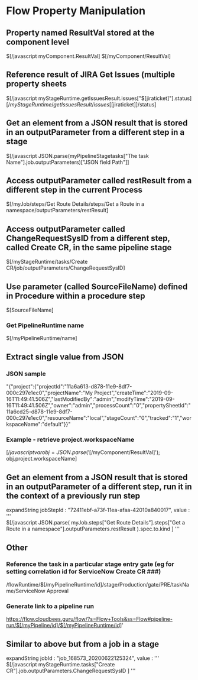 # Flow Property Manipulation #

## Property named ResultVal stored at the component level ##
$[/javascript myComponent.ResultVal]
$[/myComponent/ResultVal]

## Reference result of JIRA Get Issues (multiple property sheets ##
$[/javascript myStageRuntime.getIssuesResult.issues["$[jiraticket]"].status]
$[/myStageRuntime/getIssuesResult/issues[$[jiraticket]]/status]

## Get an element from a JSON result that is stored in an outputParameter from a different step in a stage ##
$[/javascript JSON.parse(myPipelineStagetasks["The task Name"].job.outputParameters)["JSON field Path"]]

## Access outputParameter called restResult from a different step in the current Process ##
$[/myJob/steps/Get Route Details/steps/Get a Route in a namespace/outputParameters/restResult]

## Access outputParameter called ChangeRequestSysID from a different step, called Create CR, in the same pipeline stage ##
$[/myStageRuntime/tasks/Create CR/job/outputParameters/ChangeRequestSysID]

## Use parameter (called SourceFileName) defined in Procedure within a procedure step ##
$[SourceFileName]

### Get PipelineRuntime name ###
$[/myPipelineRuntime/name]


## Extract single value from JSON ##
### JSON sample ###
"{"project":{"projectId":"11a6a613-d878-11e9-8df7-000c297e1ec0","projectName":"My Project","createTime":"2019-09-16T11:49:41.506Z","lastModifiedBy":"admin","modifyTime":"2019-09-16T11:49:41.506Z","owner":"admin","processCount":"0","propertySheetId":"11a6cd25-d878-11e9-8df7-000c297e1ec0","resourceName":"local","stageCount":"0","tracked":"1","workspaceName":"default"}}"

### Example - retrieve project.workspaceName ###
$[/javascript var obj=JSON.parse('$[/myComponent/ResultVal]'); obj.project.workspaceName]

##  Get an element from a JSON result that is stored in an outputParameter of a different step, run it in the context of a previously run step ##
expandString jobStepId : "72411ebf-a73f-11ea-afaa-42010a840017", value : '''\
$[/javascript
JSON.parse(
	myJob.steps["Get Route Details"].steps["Get a Route in a namespace"].outputParameters.restResult
).spec.to.kind
]
'''

## Other ##

### Reference the task in a particular stage entry gate (eg for setting correlation id for ServiceNow Create CR ###)
/flowRuntime/$[/myPipelineRuntime/id]/stage/Production/gate/PRE/taskName/ServiceNow Approval

### Generate link to a pipeline run ###
https://flow.cloudbees.guru/flow/?s=Flow+Tools&ss=Flow#pipeline-run/$[/myPipeline/id]/$[/myPipelineRuntime/id]'
## Similar to above but from a job in a stage ##
expandString jobId : "job_168573_20200622125324", value : '''\
$[/javascript myStageRuntime.tasks["Create CR"].job.outputParameters.ChangeRequestSysID
]
'''
